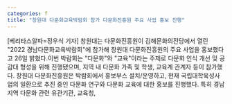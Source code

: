 ```yaml
---
categories: f
title: "창원대 다문화교육박람회 참가 다문화진흥원 주요 사업 홍보 진행"
---
```

[베리타스알파=정우식 기자] 창원대는 다문화진흥원이 김해문화의전당에서 열린 "2022 경남다문화교육박람회"에 참가해 창원대 다문화진흥원의 주요 사업을 홍보했다고 26일 밝혔다.이번 박람회는 "다문화"와 "교육"이라는 주제로 다문화 인식 개선 및 공감대 형성을 위해 진행됐으며, 지역 내 다문화 가족 및 학생, 교육계 관계자 등이 참가했다. 창원대 다문화진흥원은 박람회에서 홍보부스 설치/운영하고, 현재 국립대학육성사업의 일환으로 추진 중인 다문화 연구와 다문화 교육에 대한 홍보를 진행했다. 특히 경남지역 다문화 관련 유관기관, 교육청,